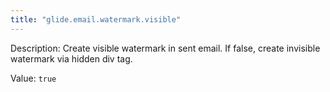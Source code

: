 ```yaml
---
title: "glide.email.watermark.visible"
---
```


Description: Create visible watermark in sent email. If false, create invisible watermark via hidden div tag.

Value: `true`